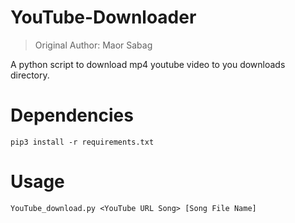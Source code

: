 # YouTube-Downloader
> Original Author: Maor Sabag

A python script to download mp4 youtube video to you downloads directory.

# Dependencies

```
pip3 install -r requirements.txt
```

# Usage

```
YouTube_download.py <YouTube URL Song> [Song File Name]
